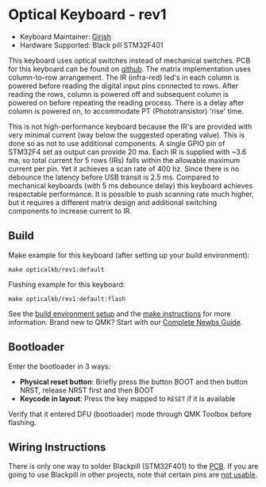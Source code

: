 # Optical Keyboard - rev1

* Keyboard Maintainer: [Girish](https://github.com/girishji)
* Hardware Supported: Black pill STM32F401

This keyboard uses optical switches instead of mechanical switches.
PCB for this keyboard can be found on [github](https://github.com/girishji/optical-keyboard).
The matrix implementation uses column-to-row arrangement. The IR (infra-red) led's in each
column is powered before reading the digital input pins connected to rows. After
reading the rows, column is powered off and subsequent column is powered on before
repeating the reading process. There is a delay after column is powered on, to
accommodate PT (Phototransistor) 'rise' time. 

This is not high-performance keyboard because the IR's are provided with very
minimal current (way below the suggested operating value). This is done so as
not to use additional components. A single GPIO pin of STM32F4 set as output
can provide 20 ma. Each IR is supplied with ~3.6 ma, so total current for 5
rows (IRs) falls within the allowable maximum current per pin. Yet it achieves
a scan rate of 400 hz. Since there is no debounce the latency before USB
transit is 2.5 ms. Compared to mechanical keyboards (with 5 ms debounce delay)
this keyboard achieves respectable performance. It is possible to push scanning
rate much higher, but it requires a different matrix design and additional switching
components to increase current to IR.

## Build

Make example for this keyboard (after setting up your build environment):

    make opticalkb/rev1:default

Flashing example for this keyboard:

    make opticalkb/rev1:default:flash

See the [build environment setup](https://docs.qmk.fm/#/getting_started_build_tools) and the [make instructions](https://docs.qmk.fm/#/getting_started_make_guide) for more information. Brand new to QMK? Start with our [Complete Newbs Guide](https://docs.qmk.fm/#/newbs).

## Bootloader

Enter the bootloader in 3 ways:

* **Physical reset button**: Briefly press the button BOOT and then button NRST, release NRST first and then BOOT 
* **Keycode in layout**: Press the key mapped to `RESET` if it is available

Verify that it entered DFU (bootloader) mode through QMK Toolbox before
flashing.

## Wiring Instructions

There is only one way to solder Blackpill (STM32F401) to the [PCB](https://github.com/girishji/optical-keyboard-mx).
If you are going to use Blackpill in other projects, note that certain pins are [not usable](https://docs.qmk.fm/#/platformdev_blackpill_f411).


